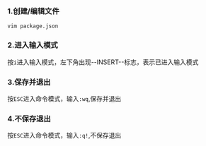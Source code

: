 ### 1.创建/编辑文件
`vim package.json`
### 2.进入输入模式
按`i`进入输入模式，左下角出现--INSERT--标志，表示已进入输入模式
### 3.保存并退出
按`ESC`进入命令模式，输入`:wq`,保存并退出
### 4.不保存退出
按`ESC`进入命令模式，输入`:q!`,不保存退出

